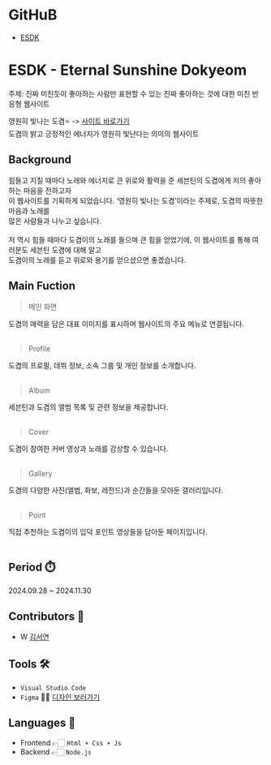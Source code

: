 # GitHuB
- [ESDK](https://github.com/sean807H/ESDK.git)

# ESDK - Eternal Sunshine Dokyeom
주제: 진짜 미친듯이 좋아하는 사람만 표현할 수 있는 진짜 좋아하는 것에 대한 미친 반응형 웹사이트

영원히 빛나는 도겸⭐ -> <a href="https://esdk-ksys-projects-01102715.vercel.app/" target="_blank">사이트 바로가기</a>
<br>도겸의 밝고 긍정적인 에너지가 영원히 빛난다는 의미의 웹사이트

## Background
힘들고 지칠 때마다 노래와 에너지로 큰 위로와 활력을 준 세븐틴의 도겸에게 저의 좋아하는 마음을 전하고자<br>
이 웹사이트를 기획하게 되었습니다. ‘영원히 빛나는 도겸’이라는 주제로, 도겸의 따뜻한 마음과 노래를<br>
많은 사람들과 나누고 싶습니다.<br><br>
저 역시 힘들 때마다 도겸이의 노래를 들으며 큰 힘을 얻었기에, 이 웹사이트를 통해 여러분도 세븐틴 도겸에 대해 알고<br>
도겸이의 노래를 듣고 위로와 용기를 얻으셨으면 좋겠습니다.

## Main Fuction
> 메인 화면

도겸의 매력을 담은 대표 이미지를 표시하며 웹사이트의 주요 메뉴로 연결됩니다. <br><br>

> Profile

도겸의 프로필, 데뷔 정보, 소속 그룹 및 개인 정보를 소개합니다.<br><br>

> Album

세븐틴과 도겸의 앨범 목록 및 관련 정보을 제공합니다.<br><br>

> Cover

도겸이 참여한 커버 영상과 노래를 감상할 수 있습니다.<br><br>

> Gallery

도겸의 다양한 사진(앨범, 화보, 레전드)과 순간들을 모아둔 갤러리입니다.<br><br>

> Point

직접 추천하는 도겸이의 입덕 포인트 영상들을 담아둔 페이지입니다.
<br><br>

## Period ⏱️
2024.09.28 ~ 2024.11.30

## Contributors 🙋
- W [김서연](https://github.com/sean807H)
  
## Tools 🛠
- ```Visual Studio Code```
- ```Figma``` 💁‍♀️ <a href="https://www.figma.com/design/nZERmqxbJV6Juz9z4lZDjA/ESDK?node-id=0-1&node-type=canvas&t=RR9NdudSH2TxWXPX-0" target="_blank">디자인 보러가기</a>


## Languages 📖
- Frontend  👉🏻 ```Html + Css + Js```
- Backend 👉🏻 ```Node.js```
